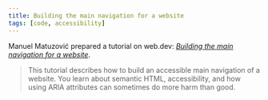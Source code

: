 ```yaml
---
title: Building the main navigation for a website
tags: [code, accessibility]
---
```

Manuel Matuzović prepared a tutorial on web.dev: [<cite>Building the main navigation for a website</cite>](https://web.dev/website-navigation/).

> This tutorial describes how to build an accessible main navigation of a website. You learn about semantic HTML, accessibility, and how using ARIA attributes can sometimes do more harm than good.